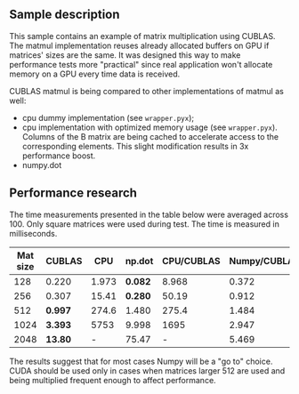 ## Sample description

This sample contains an example of matrix multiplication using CUBLAS. The matmul implementation reuses
already allocated buffers on GPU if matrices' sizes are the
same. It was designed this way to make performance tests more "practical" since real
application won't allocate memory on a GPU every time data is received.

CUBLAS matmul is being compared to other implementations of matmul as well:

- cpu dummy implementation (see `wrapper.pyx`);
- cpu implementation with optimized memory usage (see `wrapper.pyx`). Columns of the B matrix are
being cached to accelerate access to the corresponding elements. This slight modification results in 3x
performance boost.
- numpy.dot

## Performance research

The time measurements presented in the table below were averaged across 100. Only square matrices were used
during test. The time is measured in milliseconds.

| Mat size | CUBLAS | CPU | np.dot | CPU/CUBLAS | Numpy/CUBLAS |
| --- | --- | --- | --- | --- | --- |
| 128 | 0.220 | 1.973 | __0.082__ | 8.968 | 0.372 |
| 256 | 0.307 | 15.41 | __0.280__ | 50.19 | 0.912 |
| 512 | __0.997__ | 274.6 | 1.480 | 275.4 | 1.484 |
| 1024 | __3.393__ | 5753 | 9.998 | 1695 | 2.947 |
| 2048 | __13.80__ | - | 75.47 | - | 5.469 |

The results suggest that for most cases Numpy will be a "go to" choice. CUDA should be used only in cases when matrices
larger 512 are used and being multiplied frequent enough to affect performance.

